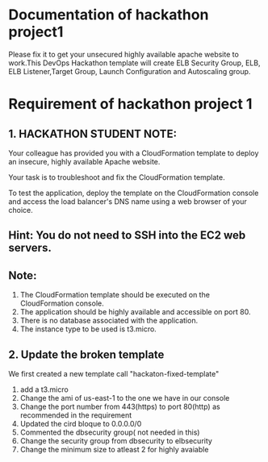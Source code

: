 # Documentation of hackathon project1 
Please fix it to get your unsecured highly available apache website to work.This DevOps Hackathon template will create ELB Security Group, ELB, ELB Listener,Target Group, Launch Configuration and Autoscaling group.

# Requirement of hackathon project 1
## 1.  HACKATHON STUDENT NOTE:

Your colleague has provided you with a CloudFormation template to deploy an insecure, highly available Apache website.

Your task is to troubleshoot and fix the CloudFormation template.

To test the application, deploy the template on the CloudFormation console and access the load balancer's DNS name using a web browser of your choice. 
## Hint: You do not need to SSH into the EC2 web servers.


## Note:

1) The CloudFormation template should be executed on the CloudFormation console.
2) The application should be highly available and accessible on port 80.
3) There is no database associated with the application.
4) The instance type to be used is t3.micro.

## 2.  Update the broken template
 We first created a new template call "hackaton-fixed-template" 
1) add a t3.micro
2) Change the ami of us-east-1 to the one we have in our console 
3) Change the port number from 443(https) to port 80(http) as recommended in the requirement
4) Updated the cird bloque to 0.0.0.0/0 
5) Commented the dbsecurity group( not needed in this)
6) Change the security group from dbsecurity to elbsecurity 
7) Change the minimum size to atleast 2 for highly avaiable 

